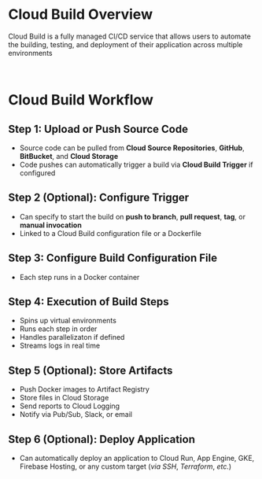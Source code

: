# Cloud Build Overview

Cloud Build is a fully managed CI/CD service that allows users to automate the building, testing, and deployment of their application across multiple environments

<br>

# Cloud Build Workflow

## Step 1: Upload or Push Source Code

* Source code can be pulled from **Cloud Source Repositories**, **GitHub**, **BitBucket**, and **Cloud Storage**
* Code pushes can automatically trigger a build via **Cloud Build Trigger** if configured

## Step 2 (Optional): Configure Trigger

* Can specify to start the build on **push to branch**, **pull request**, **tag**, or **manual invocation**
* Linked to a Cloud Build configuration file or a Dockerfile

## Step 3: Configure Build Configuration File

* Each step runs in a Docker container

## Step 4: Execution of Build Steps

* Spins up virtual environments 
* Runs each step in order
* Handles parallelizaton if defined
* Streams logs in real time

## Step 5 (Optional): Store Artifacts

* Push Docker images to Artifact Registry
* Store files in Cloud Storage
* Send reports to Cloud Logging
* Notify via Pub/Sub, Slack, or email

## Step 6 (Optional): Deploy Application

* Can automatically deploy an application to Cloud Run, App Engine, GKE, Firebase Hosting, or any custom target (*via SSH*, *Terraform*, *etc.*)